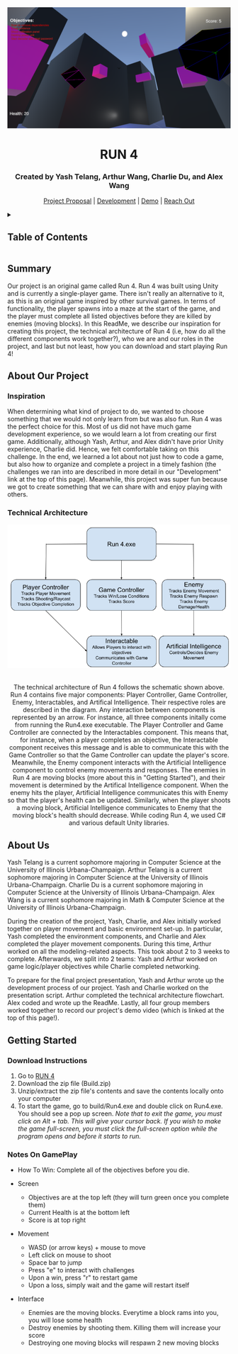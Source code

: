 <div align = "center">
  
  <img src = "images/Run4.png">
  
  <p align = "center">
    <h1>RUN 4</h1>
    <p><h3>Created by Yash Telang, Arthur Wang, Charlie Du, and Alex Wang</h3></p>
  </p>
  
  <p align = "center">
    <a href = "https://docs.google.com/document/d/1IUf3dyW1TnD_ucja0UIhg7Jr_0muf89ayezwk0SF0hw/edit?usp=sharing">Project Proposal</a>
    |
    <a href = "https://docs.google.com/document/d/1tTfg5maTvJ1vPNpdlG3aSTgqO196-tSzHHWcsHte4dg/edit?usp=sharing">Development</a>
    |
    <a href = "https://www.google.com/">Demo</a>
    |
    <a href = "https://docs.google.com/document/d/16Ol95jGr3P_oHxa4LqEG1_2wpmvbBIXkynpoy6MEi_M/edit?usp=sharing">Reach Out</a>
  </p>
</div>

<details>
  <summary><h2>Table of Contents</h2></summary>
  <ol>
    <li><a href = "#summary">Summary</a></li>
    <li>
      <a href = "#about-our-project">About Our Project</a>
      <ul>
        <li><a href = "#inspiration">Inspiration</a></li>
        <li><a href = "#technical-architecture">Technical Architecture</a></li>
      </ul>
    </li>
    <li><a href = "#about-us">About Us</a></li>
    <li>
      <a href = "#getting-started">Getting Started</a>
      <ul>
        <li><a href = "#download-instructions">Download Instructions</a></li>
        <li><a href = "#notes-on-gameplay">Notes On Gameplay</a></li>
      </ul>
    </li>
  </ol>
</details>



<!--- Summary of presentation introduction --->
## Summary
Our project is an original game called Run 4. Run 4 was built using Unity and is currently a single-player game. There isn't really an alternative to it, as this is an original game inspired by other survival games. In terms of functionality, the player spawns into a maze at the start of the game, and the player must complete all listed objectives before they are killed by enemies (moving blocks). In this ReadMe, we describe our inspiration for creating this project, the technical architecture of Run 4 (i.e, how do all the different components work together?), who we are and our roles in the project, and last but not least, how you can download and start playing Run 4!


<!--- Technical architecture of project --->
## About Our Project
### Inspiration
When determining what kind of project to do, we wanted to choose something that we would not only learn from but was also fun. Run 4 was the perfect choice for this. Most of us did not have much game development experience, so we would learn a lot from creating our first game. Additionally, although Yash, Arthur, and Alex didn't have prior Unity experience, Charlie did. Hence, we felt comfortable taking on this challenge. In the end, we learned a lot about not just how to code a game, but also how to organize and complete a project in a timely fashion (the challenges we ran into are described in more detail in our "Development" link at the top of this page). Meanwhile, this project was super fun because we got to create something that we can share with and enjoy playing with others.

### Technical Architecture
<div align = "center"> 
  <img src = "images/diagram.png">
</div>
<br>
<p align = "center">
The technical architecture of Run 4 follows the schematic shown above. Run 4 contains five major components: Player Controller, Game Controller, Enemy, Interactables, and Artifical Intelligence. Their respective roles are described in the diagram. Any interaction between components is represented by an arrow. For instance, all three components initally come from running the Run4.exe executable. The Player Controller and Game Controller are connected by the Interactables component. This means that, for instance, when a player completes an objective, the Interactable component receives this message and is able to communicate this with the Game Controller so that the Game Controller can update the player's score. Meanwhile, the Enemy component interacts with the Artificial Intelligence component to control enemy movements and responses. The enemies in Run 4 are moving blocks (more about this in "Getting Started"), and their movement is determined by the Artifical Intelligence component. When the enemy hits the player, Artificial Intelligence communicates this with Enemy so that the player's health can be updated. Similarly, when the player shoots a moving block, Artificial Intelligence communicates to Enemy that the moving block's health should decrease. While coding Run 4, we used C# and various default Unity libraries.
</p>



<!--- Group members and their roles --->
## About Us
Yash Telang is a current sophomore majoring in Computer Science at the University of Illinois Urbana-Champaign.  Arthur Telang is a current sophomore majoring in Computer Science at the University of Illinois Urbana-Champaign. Charlie Du is a current sophomore majoring in Computer Science at the University of Illinois Urbana-Champaign. Alex Wang is a current sophomore majoring in Math & Computer Science at the University of Illinois Urbana-Champaign.

During the creation of the project, Yash, Charlie, and Alex initially worked together on player movement and basic environment set-up. In particular, Yash completed  the environment components, and Charlie and Alex completed the player movement components. During this time, Arthur worked on all the modeling-related aspects. This took about 2 to 3 weeks to complete. Afterwards, we split into 2 teams: Yash and Arthur worked on game logic/player objectives while Charlie completed networking.

To prepare for the final project presentation, Yash and Arthur wrote up the development process of our project. Yash and Charlie worked on the presentation script. Arthur completed the technical architecture flowchart. Alex coded and wrote up the ReadMe. Lastly, all four group members worked together to record our project's demo video (which is linked at the top of this page!).



<!--- Provides reproducible installation and running instructions --->
## Getting Started
### Download Instructions
1. Go to [RUN 4](https://drive.google.com/drive/u/1/folders/13qCTqrXj8mvp2V7zyenpdeTcxGncnVcA)
2. Download the zip file (Build.zip)
3. Unzip/extract the zip file's contents and save the contents locally onto your computer
4. To start the game, go to build/Run4.exe and double click on Run4.exe. You should see a pop up screen. *Note that to exit the game, you must click on Alt + tab. This will give your cursor back. If you wish to make the game full-screen, you must click the full-screen option while the program opens and before it starts to run.*



### Notes On GamePlay
- How To Win: Complete all of the objectives before you die.

- Screen
  - Objectives are at the top left (they will turn green once you complete them)
  - Current Health is at the bottom left
  - Score is at top right

- Movement
  - WASD (or arrow keys) + mouse to move
  - Left click on mouse to shoot
  - Space bar to jump
  - Press "e" to interact with challenges
  - Upon a win, press "r" to restart game
  - Upon a loss, simply wait and the game will restart itself

- Interface
  - Enemies are the moving blocks. Everytime a block rams into you, you will lose some health
  - Destroy enemies by shooting them. Killing them will increase your score
  - Destroying one moving blocks will respawn 2 new moving blocks
